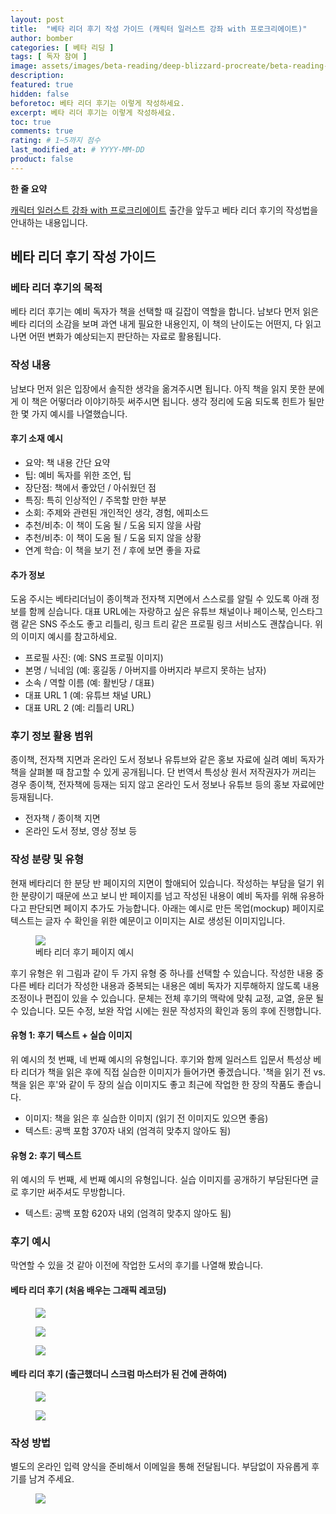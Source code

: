 ```yaml
---
layout: post
title:  "베타 리더 후기 작성 가이드 (캐릭터 일러스트 강좌 with 프로크리에이트)"
author: bomber
categories: [ 베타 리딩 ]
tags: [ 독자 참여 ]
image: assets/images/beta-reading/deep-blizzard-procreate/beta-reading-review-thumbnail.png
description: 
featured: true
hidden: false
beforetoc: 베타 리더 후기는 이렇게 작성하세요.
excerpt: 베타 리더 후기는 이렇게 작성하세요.
toc: true
comments: true
rating: # 1~5까지 점수
last_modified_at: # YYYY-MM-DD
product: false
---
```


<div class="note">
    <b>한 줄 요약</b>
    <p><a href="https://zzom.io/character-illustration-with-procreate" target="_blank">캐릭터 일러스트 강좌 with 프로크리에이트</a> 출간을 앞두고 베타 리더 후기의 작성법을 안내하는 내용입니다.</p> 
</div>

## 베타 리더 후기 작성 가이드

### 베타 리더 후기의 목적

베타 리더 후기는 예비 독자가 책을 선택할 때 길잡이 역할을 합니다.
남보다 먼저 읽은 베타 리더의 소감을 보며 과연 내게 필요한 내용인지, 이 책의 난이도는 어떤지, 다 읽고 나면 어떤 변화가 예상되는지 판단하는 자료로 활용됩니다.

### 작성 내용

남보다 먼저 읽은 입장에서 솔직한 생각을 옮겨주시면 됩니다. 아직 책을 읽지 못한 분에게 이 책은 어떻더라 이야기하듯 써주시면 됩니다. 생각 정리에 도움 되도록 힌트가 될만한 몇 가지 예시를 나열했습니다.

#### 후기 소재 예시

* 요약: 책 내용 간단 요약
* 팁: 예비 독자를 위한 조언, 팁
* 장단점: 책에서 좋았던 / 아쉬웠던 점
* 특징: 특히 인상적인 / 주목할 만한 부분 
* 소회: 주제와 관련된 개인적인 생각, 경험, 에피소드
* 추천/비추: 이 책이 도움 될 / 도움 되지 않을 사람
* 추천/비추: 이 책이 도움 될 / 도움 되지 않을 상황
* 연계 학습: 이 책을 보기 전 / 후에 보면 좋을 자료

#### 추가 정보

도움 주시는 베타리더님이 종이책과 전자책 지면에서 스스로를 알릴 수 있도록 아래 정보를 함께 싣습니다.
대표 URL에는 자랑하고 싶은 유튜브 채널이나 페이스북, 인스타그램 같은 SNS 주소도 좋고 리틀리, 링크 트리 같은 프로필 링크 서비스도 괜찮습니다. 위의 이미지 예시를 참고하세요.

* 프로필 사진: (예: SNS 프로필 이미지)
* 본명 / 닉네임 (예: 홍길동 / 아버지를 아버지라 부르지 못하는 남자)
* 소속 / 역할 이름 (예: 활빈당 / 대표)
* 대표 URL 1 (예: 유튜브 채널 URL)
* 대표 URL 2 (예: 리틀리 URL)

### 후기 정보 활용 범위

종이책, 전자책 지면과 온라인 도서 정보나 유튜브와 같은 홍보 자료에 실려 예비 독자가 책을 살펴볼 때 참고할 수 있게 공개됩니다. 단 번역서 특성상 원서 저작권자가 꺼리는 경우 종이책, 전자책에 등재는 되지 않고 온라인 도서 정보나 유튜브 등의 홍보 자료에만 등재됩니다.

* 전자책 / 종이책 지면
* 온라인 도서 정보, 영상 정보 등

### 작성 분량 및 유형

현재 베타리더 한 분당 반 페이지의 지면이 할애되어 있습니다. 작성하는 부담을 덜기 위한 분량이기 때문에 쓰고 보니 반 페이지를 넘고 작성된 내용이 예비 독자를 위해 유용하다고 판단되면 페이지 추가도 가능합니다.
아래는 예시로 만든 목업(mockup) 페이지로 텍스트는 글자 수 확인을 위한 예문이고 이미지는 AI로 생성된 이미지입니다.
<figure>
<a href="{{ site.baseurl }}/assets/images/beta-reading/review/mockup.png" target="_blank">
<img class="rounded border" src="{{ site.baseurl }}/assets/images/beta-reading/review/mockup.png" alter="present">
</a>
<figcaption class="left">베타 리더 후기 페이지 예시</figcaption>
</figure>

후기 유형은 위 그림과 같이 두 가지 유형 중 하나를 선택할 수 있습니다. 작성한 내용 중 다른 베타 리더가 작성한 내용과 중복되는 내용은 예비 독자가 지루해하지 않도록 내용 조정이나 편집이 있을 수 있습니다. 문체는 전체 후기의 맥락에 맞춰 교정, 교열, 윤문 될 수 있습니다.
모든 수정, 보완 작업 시에는 원문 작성자의 확인과 동의 후에 진행합니다.

#### 유형 1: 후기 텍스트 + 실습 이미지

위 예시의 첫 번째, 네 번째 예시의 유형입니다.
후기와 함께 일러스트 입문서 특성상 베타 리더가 책을 읽은 후에 직접 실습한 이미지가 들어가면 좋겠습니다. 
'책을 읽기 전 vs. 책을 읽은 후'와 같이 두 장의 실습 이미지도 좋고 최근에 작업한 한 장의 작품도 좋습니다. 

* 이미지: 책을 읽은 후 실습한 이미지 (읽기 전 이미지도 있으면 좋음)
* 텍스트: 공백 포함 370자 내외 (엄격히 맞추지 않아도 됨)

#### 유형 2: 후기 텍스트

위 예시의 두 번째, 세 번째 예시의 유형입니다.
실습 이미지를 공개하기 부담된다면 글로 후기만 써주셔도 무방합니다. 

* 텍스트: 공백 포함 620자 내외 (엄격히 맞추지 않아도 됨)


### 후기 예시

막연할 수 있을 것 같아 이전에 작업한 도서의 후기를 나열해 봤습니다.

#### 베타 리더 후기 (처음 배우는 그래픽 레코딩)
<figure>
<a href="{{ site.baseurl }}/assets/images/beta-reading/review/graphic-recording-001.png" target="_blank">
<img class="rounded border" src="{{ site.baseurl }}/assets/images/beta-reading/review/graphic-recording-001.png" alter="present">
</a>
</figure>

<figure>
<a href="{{ site.baseurl }}/assets/images/beta-reading/review/graphic-recording-002.png" target="_blank">
<img class="rounded border" src="{{ site.baseurl }}/assets/images/beta-reading/review/graphic-recording-002.png" alter="present">
</a>
</figure>

<figure>
<a href="{{ site.baseurl }}/assets/images/beta-reading/review/graphic-recording-003.png" target="_blank">
<img class="rounded border" src="{{ site.baseurl }}/assets/images/beta-reading/review/graphic-recording-003.png" alter="present">
</a>
</figure>

#### 베타 리더 후기 (출근했더니 스크럼 마스터가 된 건에 관하여)

<figure>
<a href="{{ site.baseurl }}/assets/images/beta-reading/review/scrum-master-001.png" target="_blank">
<img class="rounded border" src="{{ site.baseurl }}/assets/images/beta-reading/review/scrum-master-001.png" alter="present">
</a>
</figure>

<figure>
<a href="{{ site.baseurl }}/assets/images/beta-reading/review/scrum-master-002.png" target="_blank">
<img class="rounded border" src="{{ site.baseurl }}/assets/images/beta-reading/review/scrum-master-002.png" alter="present">
</a>
</figure>

### 작성 방법

별도의 온라인 입력 양식을 준비해서 이메일을 통해 전달됩니다. 부담없이 자유롭게 후기를 남겨 주세요. 

<figure>
<img class="medium" src="{{ site.baseurl }}/assets/images/zzom-banner.jpg" alter="present">
</figure>